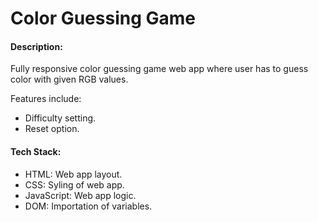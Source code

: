 # Color Guessing Game

#### Description:
Fully responsive color guessing game web app where user has to guess color with given RGB values.

Features include:
* Difficulty setting.
* Reset option.

#### Tech Stack:
* HTML: Web app layout.
* CSS: Syling of web app.
* JavaScript: Web app logic.
* DOM: Importation of variables.

